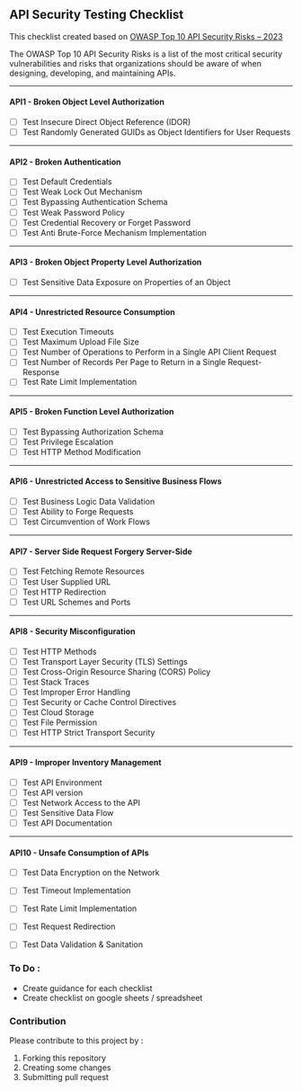 ## API Security Testing Checklist

This checklist created based on [OWASP Top 10 API Security Risks – 2023](https://owasp.org/API-Security/editions/2023/en/0x11-t10/) 

The OWASP Top 10 API Security Risks is a list of the most critical security vulnerabilities and risks that organizations should be aware of when designing, developing, and maintaining APIs. 

---
#### API1 - Broken Object Level Authorization

- [ ] Test Insecure Direct Object Reference (IDOR)
- [ ] Test Randomly Generated GUIDs as Object
Identifiers for User Requests
 
---
#### API2 - Broken Authentication
- [ ] Test Default Credentials
- [ ] Test Weak Lock Out Mechanism
- [ ] Test Bypassing Authentication Schema
- [ ] Test Weak Password Policy
- [ ] Test Credential Recovery or Forget Password
- [ ] Test Anti Brute-Force Mechanism Implementation

---
#### API3 - Broken Object Property Level Authorization
- [ ] Test Sensitive Data Exposure on Properties of an Object 
---

#### API4 - Unrestricted Resource Consumption
- [ ] Test Execution Timeouts
- [ ] Test Maximum Upload File Size
- [ ] Test Number of Operations to Perform in a Single API Client Request
- [ ] Test Number of Records Per Page to Return in a Single Request-Response
- [ ] Test Rate Limit Implementation
---

#### API5 - Broken Function Level Authorization
- [ ] Test Bypassing Authorization Schema
- [ ] Test Privilege Escalation
- [ ] Test HTTP Method Modification
---
#### API6 - Unrestricted Access to Sensitive Business Flows
- [ ] Test Business Logic Data Validation
- [ ] Test Ability to Forge Requests
- [ ] Test Circumvention of Work Flows
---
#### API7 - Server Side Request Forgery	Server-Side
- [ ] Test Fetching Remote Resources
- [ ] Test User Supplied URL
- [ ] Test HTTP Redirection
- [ ] Test URL Schemes and Ports
---
#### API8 - Security Misconfiguration
- [ ] Test HTTP Methods
- [ ] Test Transport Layer Security (TLS) Settings
- [ ] Test Cross-Origin Resource Sharing (CORS) Policy
- [ ] Test Stack Traces
- [ ] Test Improper Error Handling
- [ ] Test Security or Cache Control Directives
- [ ] Test Cloud Storage
- [ ] Test File Permission
- [ ] Test HTTP Strict Transport Security

---
#### API9 - Improper Inventory Management
- [ ] Test API Environment
- [ ] Test API version
- [ ] Test Network Access to the API
- [ ] Test Sensitive Data Flow
- [ ] Test API Documentation

---
#### API10 - Unsafe Consumption of APIs
- [ ] Test Data Encryption on the Network
- [ ] Test Timeout Implementation
- [ ] Test Rate Limit Implementation
- [ ] Test Request Redirection
- [ ] Test Data Validation & Sanitation


### To Do : 

- Create guidance for each checklist
- Create checklist on google sheets / spreadsheet

### Contribution

Please contribute to this project by :
1. Forking this repository
2. Creating some changes
3. Submitting pull request
